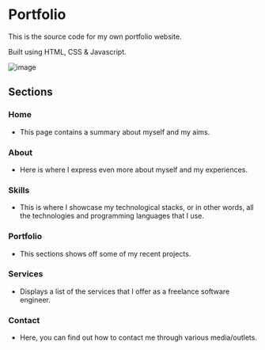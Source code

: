 # Portfolio

This is the source code for my own portfolio website.

Built using HTML, CSS & Javascript.

![image](https://github.com/AK1o9/Portfolio/assets/96708800/082c20ce-4388-402a-a74e-f89223e45cd6)

## Sections

### Home

- This page contains a summary about myself and my aims.

### About

- Here is where I express even more about myself and my experiences.

### Skills

- This is where I showcase my technological stacks, or in other words, all the technologies and programming languages that I use.

### Portfolio

- This sections shows off some of my recent projects.

### Services

- Displays a list of the services that I offer as a freelance software engineer.

### Contact

- Here, you can find out how to contact me through various media/outlets.
